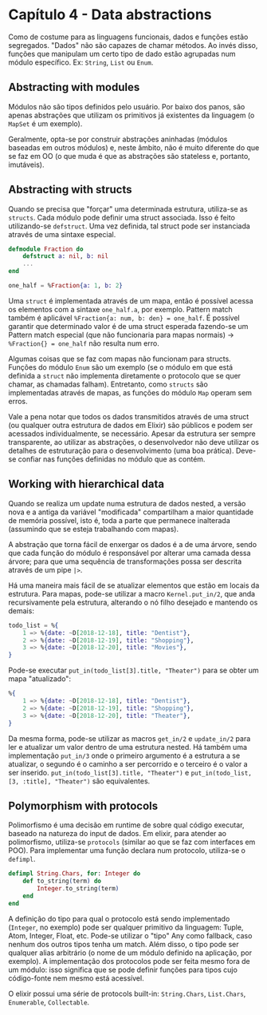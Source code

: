 # Capítulo 4 - Data abstractions

Como de costume para as linguagens funcionais, dados e funções estão segregados. "Dados" não são
capazes de chamar métodos. Ao invés disso, funções que manipulam um certo tipo de dado estão
agrupadas num módulo específico. Ex: `String`, `List` ou `Enum`.

## Abstracting with modules
Módulos não são tipos definidos pelo usuário. Por baixo dos panos, são apenas abstrações que
utilizam os primitivos já existentes da linguagem (o `MapSet` é um exemplo).

Geralmente, opta-se por construir abstrações aninhadas (módulos baseadas em outros módulos) e, neste
âmbito, não é muito diferente do que se faz em OO (o que muda é que as abstrações são stateless e,
portanto, imutáveis).

## Abstracting with structs
Quando se precisa que "forçar" uma determinada estrutura, utiliza-se as `structs`. Cada módulo pode
definir uma struct associada. Isso é feito utilizando-se `defstruct`. Uma vez definida, tal struct
pode ser instanciada através de uma sintaxe especial.

```elixir
defmodule Fraction do
    defstruct a: nil, b: nil
    ...
end

one_half = %Fraction{a: 1, b: 2}
```

Uma `struct` é implementada através de um mapa, então é possível acessa os elementos com a sintaxe
`one_half.a`, por exemplo. Pattern match também é aplicável `%Fraction{a: num, b: den} = one_half`.
É possível garantir que determinado valor é de uma struct esperada fazendo-se um Pattern match
especial (que não funcionaria para mapas normais) -> `%Fraction{} = one_half` não resulta num erro.

Algumas coisas que se faz com mapas não funcionam para structs. Funções do módulo `Enum` são um
exemplo (se o módulo em que está definida a `struct` não implementa diretamente o protocolo que
se quer chamar, as chamadas falham). Entretanto, como `structs` são implementadas através de mapas,
as funções do módulo `Map` operam sem erros.

Vale a pena notar que todos os dados transmitidos através de uma struct (ou qualquer outra estrutura
de dados em Elixir) são públicos e podem ser acessados individualmente, se necessário. Apesar da
estrutura ser sempre transparente, ao utilizar as abstrações, o desenvolvedor não deve utilizar os
detalhes de estruturação para o desenvolvimento (uma boa prática). Deve-se confiar nas funções
definidas no módulo que as contém.

## Working with hierarchical data
Quando se realiza um update numa estrutura de dados nested, a versão nova e a antiga da variável
"modificada" compartilham a maior quantidade de memória possível, isto é, toda a parte que
permanece inalterada (assumindo que se esteja trabalhando com mapas).

A abstração que torna fácil de enxergar os dados é a de uma árvore, sendo que cada função do
módulo é responsável por alterar uma camada dessa árvore; para que uma sequência de
transformações possa ser descrita através de um pipe `|>`.

Há uma maneira mais fácil de se atualizar elementos que estão em locais da estrutura. Para mapas,
pode-se utilizar a macro `Kernel.put_in/2`, que anda recursivamente pela estrutura, alterando o
nó filho desejado e mantendo os demais:

``` elixir
todo_list = %{
    1 => %{date: ~D[2018-12-18], title: "Dentist"},
    2 => %{date: ~D[2018-12-19], title: "Shopping"},
    3 => %{date: ~D[2018-12-20], title: "Movies"},
}
```

Pode-se executar `put_in(todo_list[3].title, "Theater")` para se obter um mapa "atualizado":

``` elixir
%{
    1 => %{date: ~D[2018-12-18], title: "Dentist"},
    2 => %{date: ~D[2018-12-19], title: "Shopping"},
    3 => %{date: ~D[2018-12-20], title: "Theater"},
}
```

Da mesma forma, pode-se utilizar as macros `get_in/2` e `update_in/2` para ler e atualizar um valor
dentro de uma estrutura nested. Há também uma implementação `put_in/3` onde o primeiro argumento é
a estrutura a se atualizar, o segundo é o caminho a ser percorrido e o terceiro é o valor a ser
inserido. `put_in(todo_list[3].title, "Theater")` e `put_in(todo_list, [3, :title], "Theater")` são
equivalentes.

## Polymorphism with protocols
Polimorfismo é uma decisão em runtime de sobre qual código executar, baseado na natureza do input
de dados. Em elixir, para atender ao polimorfismo, utiliza-se `protocols` (similar ao que se faz
com interfaces em POO). Para implementar uma função declara num protocolo, utiliza-se o `defimpl`.

```elixir
defimpl String.Chars, for: Integer do
    def to_string(term) do
        Integer.to_string(term)
    end
end
```

A definição do tipo para qual o protocolo está sendo implementado (`Integer`, no exemplo) pode ser
qualquer primitivo da linguagem: Tuple, Atom, Integer, Float, etc. Pode-se utilizar o "tipo" Any
como fallback, caso nenhum dos outros tipos tenha um match. Além disso, o tipo pode ser qualquer
alias arbitrário (o nome de um módulo definido na aplicação, por exemplo). A implementação dos
protocolos pode ser feita mesmo fora de um módulo: isso significa que se pode definir funções para
tipos cujo código-fonte nem mesmo está acessível.

O elixir possui uma série de protocols built-in: `String.Chars`, `List.Chars`, `Enumerable`, 
`Collectable`.
